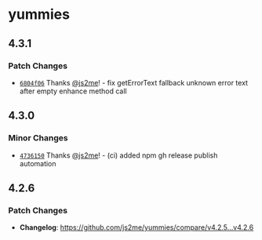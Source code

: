 # yummies

## 4.3.1

### Patch Changes

- [`6804f06`](https://github.com/js2me/yummies/commit/6804f06dd510e8feecc3ee3557e8051a48ac0e0d) Thanks [@js2me](https://github.com/js2me)! - fix getErrorText fallback unknown error text after empty enhance method call

## 4.3.0

### Minor Changes

- [`4736150`](https://github.com/js2me/yummies/commit/4736150eee907cfd0a075c176787db343cbe005c) Thanks [@js2me](https://github.com/js2me)! - (ci) added npm gh release publish automation

## 4.2.6

### Patch Changes

- **Changelog**: https://github.com/js2me/yummies/compare/v4.2.5...v4.2.6
